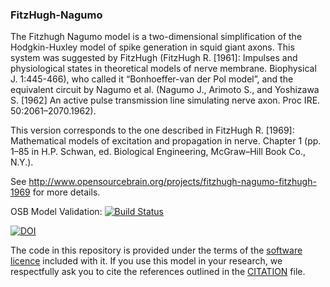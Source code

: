 ### FitzHugh-Nagumo

The Fitzhugh Nagumo model is a two-dimensional simplification of the Hodgkin-Huxley model of spike generation in squid giant axons. This system was suggested by FitzHugh (FitzHugh R. [1961]: Impulses and physiological states in theoretical models of nerve membrane. Biophysical J. 1:445-466), who called it “Bonhoeffer-van der Pol model”, and the equivalent circuit by Nagumo et al. (Nagumo J., Arimoto S., and Yoshizawa S. [1962] An active pulse transmission line simulating nerve axon. Proc IRE. 50:2061–2070.1962).

This version corresponds to the one described in FitzHugh R. [1969]: Mathematical models of excitation and propagation in nerve. Chapter 1 (pp. 1–85 in H.P. Schwan, ed. Biological Engineering, McGraw–Hill Book Co., N.Y.).

See http://www.opensourcebrain.org/projects/fitzhugh-nagumo-fitzhugh-1969 for more details.

OSB Model Validation: [![Build Status](https://travis-ci.org/OpenSourceBrain/FitzHugh-Nagumo.svg?branch=master)](https://travis-ci.org/OpenSourceBrain/FitzHugh-Nagumo)

[![DOI](https://zenodo.org/badge/DOI/10.5281/zenodo.1493384.svg)](https://doi.org/10.5281/zenodo.1493384)

The code in this repository is provided under the terms of the [software licence](LICENCE) included with it. If you use this model in your research, we respectfully ask you to cite the references outlined in the [CITATION](CITATION.md) file.

